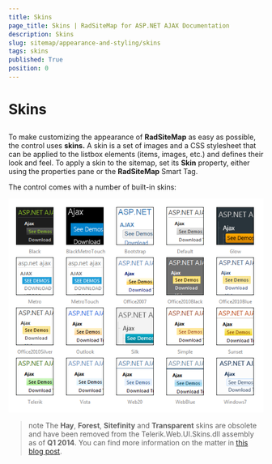 ```yaml
---
title: Skins
page_title: Skins | RadSiteMap for ASP.NET AJAX Documentation
description: Skins
slug: sitemap/appearance-and-styling/skins
tags: skins
published: True
position: 0
---
```


# Skins

## 

To make customizing the appearance of **RadSiteMap** as easy as possible, the control uses **skins.** A skin is a set of images and a CSS stylesheet that can be applied to the listbox elements (items, images, etc.) and defines their look and feel. To apply a skin to the sitemap, set its **Skin** property, either using the properties pane or the **RadSiteMap** Smart Tag.

The control comes with a number of built-in skins:

![Skins](images/sitemap_skins_thumnail.png)

>note The **Hay**, **Forest**, **Sitefinity** and **Transparent** skins are obsolete and have been removed from the Telerik.Web.UI.Skins.dll assembly as of **Q1 2014**. You can find more information on the matter in [this blog post](http://blogs.telerik.com/aspnet-ajax/posts/13-04-11/6-telerik-asp.net-ajax-skins-going-obsolete).
>


